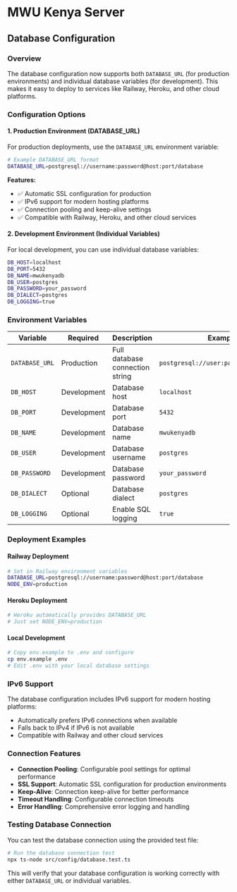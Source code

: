 # MWU Kenya Server

## Database Configuration

### Overview

The database configuration now supports both `DATABASE_URL` (for production environments) and individual database variables (for development). This makes it easy to deploy to services like Railway, Heroku, and other cloud platforms.

### Configuration Options

#### 1. Production Environment (DATABASE_URL)

For production deployments, use the `DATABASE_URL` environment variable:

```bash
# Example DATABASE_URL format
DATABASE_URL=postgresql://username:password@host:port/database
```

**Features:**

- ✅ Automatic SSL configuration for production
- ✅ IPv6 support for modern hosting platforms
- ✅ Connection pooling and keep-alive settings
- ✅ Compatible with Railway, Heroku, and other cloud services

#### 2. Development Environment (Individual Variables)

For local development, you can use individual database variables:

```bash
DB_HOST=localhost
DB_PORT=5432
DB_NAME=mwukenyadb
DB_USER=postgres
DB_PASSWORD=your_password
DB_DIALECT=postgres
DB_LOGGING=true
```

### Environment Variables

| Variable       | Required    | Description                     | Example                               |
| -------------- | ----------- | ------------------------------- | ------------------------------------- |
| `DATABASE_URL` | Production  | Full database connection string | `postgresql://user:pass@host:5432/db` |
| `DB_HOST`      | Development | Database host                   | `localhost`                           |
| `DB_PORT`      | Development | Database port                   | `5432`                                |
| `DB_NAME`      | Development | Database name                   | `mwukenyadb`                          |
| `DB_USER`      | Development | Database username               | `postgres`                            |
| `DB_PASSWORD`  | Development | Database password               | `your_password`                       |
| `DB_DIALECT`   | Optional    | Database dialect                | `postgres`                            |
| `DB_LOGGING`   | Optional    | Enable SQL logging              | `true`                                |

### Deployment Examples

#### Railway Deployment

```bash
# Set in Railway environment variables
DATABASE_URL=postgresql://username:password@host:port/database
NODE_ENV=production
```

#### Heroku Deployment

```bash
# Heroku automatically provides DATABASE_URL
# Just set NODE_ENV=production
```

#### Local Development

```bash
# Copy env.example to .env and configure
cp env.example .env
# Edit .env with your local database settings
```

### IPv6 Support

The database configuration includes IPv6 support for modern hosting platforms:

- Automatically prefers IPv6 connections when available
- Falls back to IPv4 if IPv6 is not available
- Compatible with Railway and other cloud services

### Connection Features

- **Connection Pooling**: Configurable pool settings for optimal performance
- **SSL Support**: Automatic SSL configuration for production environments
- **Keep-Alive**: Connection keep-alive for better performance
- **Timeout Handling**: Configurable connection timeouts
- **Error Handling**: Comprehensive error logging and handling

### Testing Database Connection

You can test the database connection using the provided test file:

```bash
# Run the database connection test
npx ts-node src/config/database.test.ts
```

This will verify that your database configuration is working correctly with either `DATABASE_URL` or individual variables.

